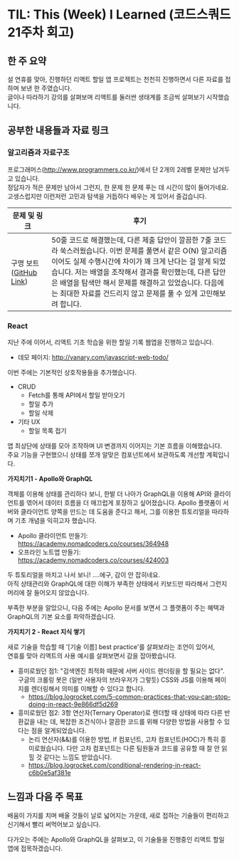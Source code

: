 # TIL: This (Week) I Learned (코드스쿼드 21주차 회고)

## 한 주 요약

설 연휴를 맞아, 진행하던 리액트 할일 앱 프로젝트는 천천히 진행하면서 다른 자료를 접하며 보낸 한 주였습니다.  
글이나 따라하기 강의를 살펴보며 리액트를 둘러싼 생태계를 조금씩 살펴보기 시작했습니다.

## 공부한 내용들과 자료 링크

### 알고리즘과 자료구조

프로그래머스(<http://www.programmers.co.kr/>)에서 단 2개의 2레벨 문제만 남겨두고 있습니다.  
정답자가 적은 문제만 남아서 그런지, 한 문제 한 문제 푸는 데 시간이 많이 들어가네요. 고생스럽지만 이런저런 고민과 탐색을 거듭하다 배우는 게 있어서 즐겁습니다.

| 문제 및 링크                                                                                                              | 후기                                                                                                                                                                                                                                                                                                                                                          |
| ------------------------------------------------------------------------------------------------------------------------- | ------------------------------------------------------------------------------------------------------------------------------------------------------------------------------------------------------------------------------------------------------------------------------------------------------------------------------------------------------------- |
| 구명 보트 ([GitHub Link](https://github.com/Vanary/Algorithm_and_practices/blob/master/Programmers/%5BL2%5D_구명보트.js)) | 50줄 코드로 해결했는데, 다른 제출 답안이 깔끔한 7줄 코드라 쑥스러웠습니다. 이번 문제를 풀면서 같은 O(N) 알고리즘이어도 실제 수행시간에 차이가 꽤 크게 난다는 걸 알게 되었습니다. 저는 배열을 조작해서 결과를 확인했는데, 다른 답안은 배열을 탐색만 해서 문제를 해결하고 있었습니다. 다음에는 최대한 자료를 건드리지 않고 문제를 풀 수 있게 고민해보려 합니다. |

### React

지난 주에 이어서, 리액트 기초 학습을 위한 할일 기록 웹앱을 진행하고 있습니다.

- 데모 페이지: <http://vanary.com/javascript-web-todo/>

이번 주에는 기본적인 상호작용들을 추가했습니다.

- CRUD
  - Fetch를 통해 API에서 할일 받아오기
  - 할일 추가
  - 할일 삭제
- 기타 UX
  - 할일 목록 접기

앱 최상단에 상태를 모아 조작하며 UI 변경까지 이어지는 기본 흐름을 이해했습니다.  
주요 기능을 구현했으니 상태를 쪼개 알맞은 컴포넌트에서 보관하도록 개선할 계획입니다.

**가지치기1 - Apollo와 GraphQL**

객체를 이용해 상태를 관리하다 보니, 한발 더 나아가 GraphQL을 이용해 API와 클라이언트를 엮어서 데이터 흐름을 더 매끄럽게 포장하고 싶어졌습니다.
Apollo 플랫폼이 서버와 클라이언트 양쪽을 만드는 데 도움을 준다고 해서, 그를 이용한 튜토리얼을 따라하며 기초 개념을 익히고자 했습니다.

- Apollo 클라이언트 만들기: https://academy.nomadcoders.co/courses/364948
- 오프라인 노트앱 만들기: https://academy.nomadcoders.co/courses/424003

두 튜토리얼을 마치고 나서 보니! ....에구, 감이 안 잡히네요.  
아직 상태관리와 GraphQL에 대한 이해가 부족한 상태에서 키보드만 따라해서 그런지 머리에 잘 들어오지 않았습니다.

부족한 부분을 알았으니, 다음 주에는 Apollo 문서를 보면서 그 플랫폼이 주는 혜택과 GraphQL의 기본 요소를 파악하겠습니다.

**가지치기 2 - React 지식 쌓기**

새로 기술을 학습할 때 '[기술 이름] best practice'를 살펴보라는 조언이 있어서,  
연휴를 맞아 리액트의 사용 예시를 살펴보면서 감을 잡아봤습니다.

- 흥미로웠던 점1: "검색엔진 최적화 때문에 서버 사이드 렌더링을 할 필요는 없다". 구글의 크롤링 봇은 (일반 사용자의 브라우저가 그렇듯) CSS와 JS를 이용해 페이지를 렌더링해서 의미를 이해할 수 있다고 합니다.
  - https://blog.logrocket.com/5-common-practices-that-you-can-stop-doing-in-react-9e866df5d269
- 흥미로웠던 점2: 3항 연산자(Ternary Operator)로 렌더할 때 상태에 따라 다른 반환값을 내는 데, 복잡한 조건식이나 깔끔한 코드를 위해 다양한 방법을 사용할 수 있다는 점을 알게되었습니다.
  - 논리 연산자(&&)를 이용한 방법, If 컴포넌트, 고차 컴포넌트(HOC)가 특히 흥미로웠습니다. 다만 고차 컴포넌트는 다른 팀원들과 코드를 공유할 때 잘 안 읽힐 것 같다는 느낌도 받았습니다.
  - https://blog.logrocket.com/conditional-rendering-in-react-c6b0e5af381e

## 느낌과 다음 주 목표

배움이 가지를 치며 배울 것들이 날로 넓어지는 가운데, 새로 접하는 기술들이 편리하고 신기해서 빨리 써먹어보고 싶습니다.

다가오는 주에는 Apollo와 GraphQL을 살펴보고, 이 기술들을 진행중인 리액트 할일 앱에 접목하겠습니다.
